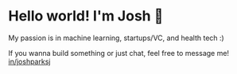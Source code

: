 # Hello world! I'm Josh 👋

My passion is in machine learning, startups/VC, and health tech :)

If you wanna build something or just chat, feel free to message me! [in/joshparksj](https://linkedin.com/in/joshparksj)
